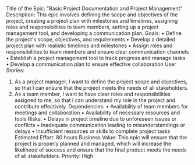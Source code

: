 Title of the Epic: "Basic Project Documentation and Project Management"
Description: This epic involves defining the scope and objectives of the project, creating a project plan with milestones and timelines, assigning roles and responsibilities to team members, setting up a project management tool, and developing a communication plan.
Goals:
•	Define the project's scope, objectives, and requirements
•	Develop a detailed project plan with realistic timelines and milestones
•	Assign roles and responsibilities to team members and ensure clear communication channels
•	Establish a project management tool to track progress and manage tasks
•	Develop a communication plan to ensure effective collaboration
User Stories:
1.	As a project manager, I want to define the project scope and objectives, so that I can ensure that the project meets the needs of all stakeholders.
2.	As a team member, I want to have clear roles and responsibilities assigned to me, so that I can understand my role in the project and contribute effectively.
Dependencies:
•	Availability of team members for meetings and collaboration
•	Availability of necessary resources and tools
Risks:
•	Delays in project timeline due to unforeseen issues or conflicts
•	Inadequate communication leading to misunderstandings or delays
•	Insufficient resources or skills to complete project tasks
Estimated Effort: 80 hours
Business Value: This epic will ensure that the project is properly planned and managed, which will increase the likelihood of success and ensure that the final product meets the needs of all stakeholders.
Priority: High
